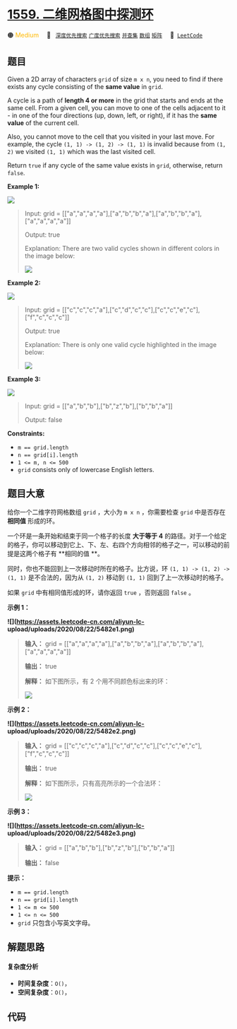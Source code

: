 # [1559. 二维网格图中探测环](https://leetcode.com/problems/detect-cycles-in-2d-grid)

🟠 <font color=#ffb800>Medium</font>&emsp; 🔖&ensp; [`深度优先搜索`](/tag/depth-first-search.md) [`广度优先搜索`](/tag/breadth-first-search.md) [`并查集`](/tag/union-find.md) [`数组`](/tag/array.md) [`矩阵`](/tag/matrix.md)&emsp; 🔗&ensp;[`LeetCode`](https://leetcode.com/problems/detect-cycles-in-2d-grid)

## 题目

Given a 2D array of characters `grid` of size `m x n`, you need to find if
there exists any cycle consisting of the **same value** in `grid`.

A cycle is a path of **length 4 or more** in the grid that starts and ends at
the same cell. From a given cell, you can move to one of the cells adjacent to
it - in one of the four directions (up, down, left, or right), if it has the
**same value** of the current cell.

Also, you cannot move to the cell that you visited in your last move. For
example, the cycle `(1, 1) -> (1, 2) -> (1, 1)` is invalid because from `(1,
2)` we visited `(1, 1)` which was the last visited cell.

Return `true` if any cycle of the same value exists in `grid`, otherwise,
return `false`.



**Example 1:**

**![](https://assets.leetcode.com/uploads/2020/07/15/1.png)**

> Input: grid = [["a","a","a","a"],["a","b","b","a"],["a","b","b","a"],["a","a","a","a"]]
> 
> Output: true
> 
> Explanation: There are two valid cycles shown in different colors in the image below:
> 
> ![](https://assets.leetcode.com/uploads/2020/07/15/11.png)

**Example 2:**

**![](https://assets.leetcode.com/uploads/2020/07/15/22.png)**

> Input: grid = [["c","c","c","a"],["c","d","c","c"],["c","c","e","c"],["f","c","c","c"]]
> 
> Output: true
> 
> Explanation: There is only one valid cycle highlighted in the image below:
> 
> ![](https://assets.leetcode.com/uploads/2020/07/15/2.png)

**Example 3:**

**![](https://assets.leetcode.com/uploads/2020/07/15/3.png)**

> Input: grid = [["a","b","b"],["b","z","b"],["b","b","a"]]
> 
> Output: false

**Constraints:**

  * `m == grid.length`
  * `n == grid[i].length`
  * `1 <= m, n <= 500`
  * `grid` consists only of lowercase English letters.


## 题目大意

给你一个二维字符网格数组 `grid` ，大小为 `m x n` ，你需要检查 `grid` 中是否存在 **相同值** 形成的环。

一个环是一条开始和结束于同一个格子的长度 **大于等于 4**
的路径。对于一个给定的格子，你可以移动到它上、下、左、右四个方向相邻的格子之一，可以移动的前提是这两个格子有 **相同的值  **。

同时，你也不能回到上一次移动时所在的格子。比方说，环  `(1, 1) -> (1, 2) -> (1, 1)` 是不合法的，因为从 `(1, 2)`
移动到 `(1, 1)` 回到了上一次移动时的格子。

如果 `grid` 中有相同值形成的环，请你返回 `true` ，否则返回 `false` 。



**示例 1：**

**![](https://assets.leetcode-cn.com/aliyun-lc-
upload/uploads/2020/08/22/5482e1.png)**

> 
> 
> 
> 
> 
> **输入：** grid = [["a","a","a","a"],["a","b","b","a"],["a","b","b","a"],["a","a","a","a"]]
> 
> **输出：** true
> 
> **解释：** 如下图所示，有 2 个用不同颜色标出来的环：
> 
> ![](https://assets.leetcode-cn.com/aliyun-lc-upload/uploads/2020/08/22/5482e11.png)
> 
> 

**示例 2：**

**![](https://assets.leetcode-cn.com/aliyun-lc-
upload/uploads/2020/08/22/5482e2.png)**

> 
> 
> 
> 
> 
> **输入：** grid = [["c","c","c","a"],["c","d","c","c"],["c","c","e","c"],["f","c","c","c"]]
> 
> **输出：** true
> 
> **解释：** 如下图所示，只有高亮所示的一个合法环：
> 
> ![](https://assets.leetcode-cn.com/aliyun-lc-upload/uploads/2020/08/22/5482e22.png)
> 
> 

**示例 3：**

**![](https://assets.leetcode-cn.com/aliyun-lc-
upload/uploads/2020/08/22/5482e3.png)**

> 
> 
> 
> 
> 
> **输入：** grid = [["a","b","b"],["b","z","b"],["b","b","a"]]
> 
> **输出：** false
> 
> 



**提示：**

  * `m == grid.length`
  * `n == grid[i].length`
  * `1 <= m <= 500`
  * `1 <= n <= 500`
  * `grid` 只包含小写英文字母。


## 解题思路

#### 复杂度分析

- **时间复杂度**：`O()`，
- **空间复杂度**：`O()`，

## 代码

```javascript

```